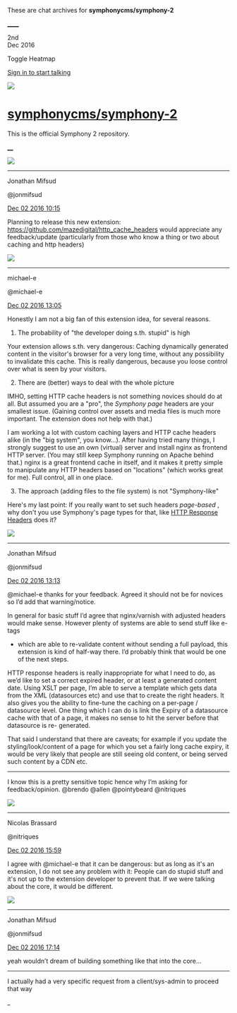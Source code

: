 These are chat archives for **symphonycms/symphony-2**

[__](/symphonycms/symphony-2/archives/2016/12/03)[__](/symphonycms/symphony-2/archives/2016/12/01)

2nd  
Dec 2016

Toggle Heatmap

[Sign in to start talking](/login?action=login&button=archive-login)

![](https://avatars-02.gitter.im/group/iv/3/57542c45c43b8c601977197e?s=48)

#  [symphonycms/symphony-2](/symphonycms/symphony-2)

This is the official Symphony 2 repository.

[ __](/orgs/symphonycms/rooms "More symphonycms rooms")

![](https://avatars1.githubusercontent.com/u/859775?v=3&s=30)

____

Jonathan Mifsud

@jonmifsud

[Dec 02 2016
10:15](https://gitter.im/symphonycms/symphony-2?at=584149af8d65e3830eca1f6a)

Planning to release this new extension:
<https://github.com/mazedigital/http_cache_headers> would appreciate any
feedback/update (particularly from those who know a thing or two about caching
and http headers)

![](https://avatars2.githubusercontent.com/u/40072?v=3&s=30)

____

michael-e

@michael-e

[Dec 02 2016
13:05](https://gitter.im/symphonycms/symphony-2?at=584171828255fe6b76f7308b)

Honestly I am not a big fan of this extension idea, for several reasons.

  1. The probability of "the developer doing s.th. stupid" is high

Your extension allows s.th. very dangerous: Caching dynamically generated
content in the visitor's browser for a very long time, without any possibility
to invalidate this cache. This is really dangerous, because you loose control
over what is seen by your visitors.

  2. There are (better) ways to deal with the whole picture

IMHO, setting HTTP cache headers is not something novices should do at all.
But assumed you are a "pro", the _Symphony page_ headers are your smallest
issue. (Gaining control over assets and media files is much more important.
The extension does not help with that.)

I am working a lot with custom caching layers and HTTP cache headers alike (in
the  "big system", you know…). After having tried many things, I strongly
suggest to use an own (virtual) server and install nginx as frontend HTTP
server. (You may still keep Symphony running on Apache behind that.) nginx is
a great frontend cache in itself, and it makes it pretty simple to manipulate
any HTTP headers based on "locations" (which works great for me). Full
control, all in one place.

  3. The approach (adding files to the file system) is not "Symphony-like"

Here's my last point: If you really want to set such headers _page-based_ ,
why don't you use Symphony's page types for that, like [HTTP Response
Headers](https://github.com/michael-e/http_response_header_mappings) does it?

![](https://avatars1.githubusercontent.com/u/859775?v=3&s=30)

____

Jonathan Mifsud

@jonmifsud

[Dec 02 2016
13:13](https://gitter.im/symphonycms/symphony-2?at=5841737b1dec193f141aa643)

@michael-e thanks for your feedback. Agreed it should not be for novices so
I’d add that warning/notice.

In general for basic stuff I’d agree that nginx/varnish with adjusted headers
would make sense. However plenty of systems are able to send stuff like e-tags
- which are able to re-validate content without sending a full payload, this
extension is kind of half-way there. I’d probably think that would be one of
the next steps.

HTTP response headers is really inappropriate for what I need to do, as we’d
like to set a correct expired header, or at least a generated content date.
Using XSLT per page, I’m able to serve a template which gets data from the XML
(datasources etc) and use that to create the right headers. It also gives you
the ability to fine-tune the caching on a per-page / datasource level. One
thing which I can do is link the Expiry of a datasource cache with that of a
page, it makes no sense to hit the server before that datasource is re-
generated.

That said I understand that there are caveats; for example if you update the
styling/look/content of a page for which you set a fairly long cache expiry,
it would be very likely that people are still seeing old content, or being
served such content by a CDN etc.

____

I know this is a pretty sensitive topic hence why I’m asking for
feedback/opinion.  @brendo @allen @pointybeard @nitriques

![](https://avatars1.githubusercontent.com/u/771169?v=3&s=30)

____

Nicolas Brassard

@nitriques

[Dec 02 2016
15:59](https://gitter.im/symphonycms/symphony-2?at=58419a6c0da034021b5ce00e)

I agree with @michael-e that it can be dangerous: but as long as it's an
extension, I do not see any problem with it: People can do stupid stuff and
it's not up to the extension developer to prevent that. If we were talking
about the core, it would be different.

![](https://avatars1.githubusercontent.com/u/859775?v=3&s=30)

____

Jonathan Mifsud

@jonmifsud

[Dec 02 2016
17:14](https://gitter.im/symphonycms/symphony-2?at=5841ac12b4ffd59e38d7f111)

yeah wouldn’t dream of building something like that into the core…

____

I actually had a very specific request from a client/sys-admin to proceed that
way

_

